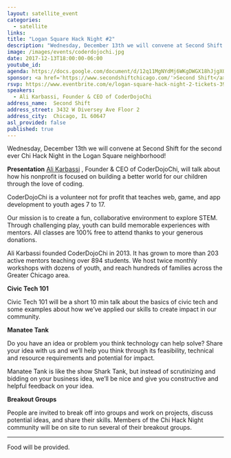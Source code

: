 ```yaml
---
layout: satellite_event
categories:
  - satellite
links:
title: "Logan Square Hack Night #2"
description: "Wednesday, December 13th we will convene at Second Shift for the second ever Chi Hack Night in the Logan Square neighborhood! Ali Karbassi, Founder & CEO of CoderDojoChi, will talk about how his nonprofit is focused on building a better world for our children through the love of coding. "
image: /images/events/coderdojochi.jpg
date: 2017-12-13T18:00:00-06:00
youtube_id:
agenda: https://docs.google.com/document/d/12q11MgNYdMj6WKgDWGX18hJjgXO0RROUQ3QpkesmBJ0/edit#
sponsor: <a href='https://www.secondshiftchicago.com/'>Second Shift</a>
rsvp: https://www.eventbrite.com/e/logan-square-hack-night-2-tickets-39838611359
speakers:
  - Ali Karbassi, Founder & CEO of CoderDojoChi
address_name:  Second Shift
address_street: 3432 W Diversey Ave Floor 2
address_city:  Chicago, IL 60647
asl_provided: false
published: true
---
```


Wednesday, December 13th we will convene at Second Shift for the second ever Chi Hack Night in the Logan Square neighborhood!

**Presentation**
[Ali Karbassi](https://www.linkedin.com/in/karbassi/) , Founder & CEO of CoderDojoChi, will talk about how his nonprofit is focused on building a better world for our children through the love of coding.

CoderDojoChi is a volunteer not for profit that teaches web, game, and app development to youth ages 7 to 17.

Our mission is to create a fun, collaborative environment to explore STEM. Through challenging play, youth can build memorable experiences with mentors. All classes are 100% free to attend thanks to your generous donations.

Ali Karbassi founded CoderDojoChi in 2013. It has grown to more than 203 active mentors teaching over 894 students. We host twice monthly workshops with dozens of youth, and reach hundreds of families across the Greater Chicago area.

**Civic Tech 101**

Civic Tech 101 will be a short 10 min talk about the basics of civic tech and some examples about how we’ve applied our skills to create impact in our community.

**Manatee Tank**

Do you have an idea or problem you think technology can help solve? Share your idea with us and we’ll help you think through its feasibility, technical and resource requirements and potential for impact.

Manatee Tank is like the show Shark Tank, but instead of scrutinizing and bidding on your business idea, we’ll be nice and give you constructive and helpful feedback on your idea.

**Breakout Groups**

People are invited to break off into groups and work on projects, discuss potential ideas, and share their skills. Members of the Chi Hack Night community will be on site to run several of their breakout groups.

---

Food will be provided.
